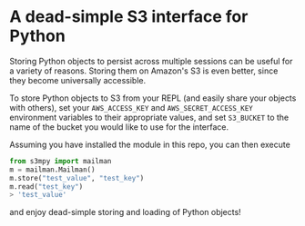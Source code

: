 # A dead-simple S3 interface for Python

Storing Python objects to persist across multiple sessions can be useful for a 
variety of reasons. Storing them on Amazon's S3 is even better, since they
become universally accessible.

To store Python objects to S3 from your REPL (and easily share your objects
with others), set your `AWS_ACCESS_KEY` and `AWS_SECRET_ACCESS_KEY` 
environment variables to their appropriate values, and set `S3_BUCKET`
to the name of the bucket you would like to use for the interface.

Assuming you have installed the module in this repo, you can then execute

```python
from s3mpy import mailman
m = mailman.Mailman()
m.store("test_value", "test_key")
m.read("test_key")
> 'test_value'
```

and enjoy dead-simple storing and loading of Python objects!
